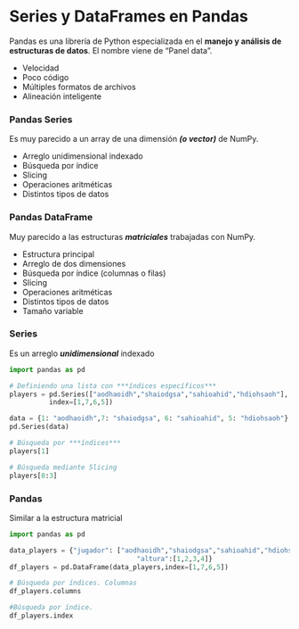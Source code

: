 # Series y DataFrames en Pandas

Pandas es una librería de Python especializada en el **manejo y análisis de estructuras de datos**. El nombre viene de “Panel data”.

- Velocidad
- Poco código
- Múltiples formatos de archivos
- Alineación inteligente

### Pandas Series

Es muy parecido a un array de una dimensión ***(o vector)*** de NumPy.

- Arreglo unidimensional indexado
- Búsqueda por índice
- Slicing
- Operaciones aritméticas
- Distintos tipos de datos

### Pandas DataFrame

Muy parecido a las estructuras ***matriciales*** trabajadas con NumPy.

- Estructura principal
- Arreglo de dos dimensiones
- Búsqueda por índice (columnas o filas)
- Slicing
- Operaciones aritméticas
- Distintos tipos de datos
- Tamaño variable

### Series

Es un arreglo ***unidimensional*** indexado

```python
import pandas as pd

# Definiendo una lista con ***índices específicos***
players = pd.Series(["aodhaoidh","shaiodgsa","sahioahid","hdiohsaoh"],
          index=[1,7,6,5])

data = {1: "aodhaoidh",7: "shaiodgsa", 6: "sahioahid", 5: "hdiohsaoh"}
pd.Series(data)

# Búsqueda por ***índices***
players[1]

# Búsqueda mediante Slicing
players[0:3]
```

### Pandas

Similar a la estructura matricial

```python
import pandas as pd

data_players = {"jugador": ["aodhaoidh","shaiodgsa","sahioahid","hdiohsaoh"],
								"altura":[1,2,3,4]}
df_players = pd.DataFrame(data_players,index=[1,7,6,5])

# Búsqueda por índices. Columnas
df_players.columns

#Búsqueda por índice.
df_players.index
```